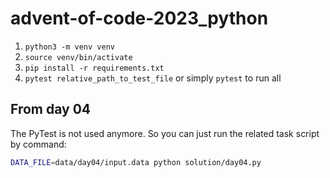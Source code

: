 # advent-of-code-2023_python

1. `python3 -m venv venv`
2. `source venv/bin/activate`
3. `pip install -r requirements.txt`
4. `pytest relative_path_to_test_file` or simply `pytest` to run all

## From day 04
The PyTest is not used anymore.
So you can just run the related task script by command:
```bash
DATA_FILE=data/day04/input.data python solution/day04.py
```
